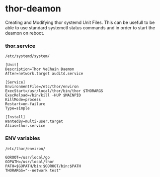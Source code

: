 # thor-deamon


Creating and Modifying thor systemd Unit Files.
This can be usefull to be able to use standard systemctl status commands and in order to start the deamon on reboot.

### thor.service
```
/etc/systemd/system/
```
```
[Unit]
Description=Thor VeChain Daemon
After=network.target auditd.service

[Service]
EnvironmentFile=/etc/thor/environ
ExecStart=/usr/local/thor/bin/thor $THORARGS
ExecReload=/bin/kill -HUP $MAINPID
KillMode=process
Restart=on-failure
Type=simple

[Install]
WantedBy=multi-user.target
Alias=thor.service
```
### ENV variables
```
/etc/thor/environ/
```
```
GOROOT=/usr/local/go
GOPATH=/usr/local/thor
PATH=$GOPATH/bin:$GOROOT/bin:$PATH
THORARGS="--network test"
```



